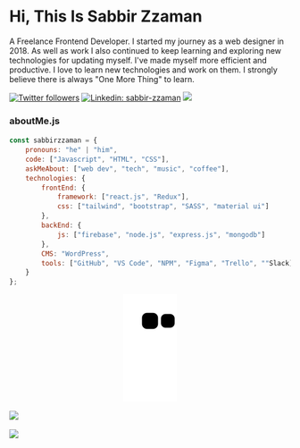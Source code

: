 # Hi, This Is Sabbir Zzaman

A Freelance Frontend Developer. I started my journey as a web designer in 2018. As well as work I also continued to keep learning and exploring new technologies for updating myself. I've made myself more efficient and productive. I love to learn new technologies and work on them. I strongly believe there is always "One More Thing" to learn.

[![Twitter followers](https://img.shields.io/twitter/follow/sabbir_zzaman?style=social)](https://twitter.com/sabbir_zzaman)
[![Linkedin: sabbir-zzaman](https://img.shields.io/badge/-sabbirzzaman-blue?style=flat-square&logo=Linkedin&logoColor=white&link=https://www.linkedin.com/in/sabbir-zzaman/)](https://www.linkedin.com/in/sabbir-zzaman/)
![](https://visitor-badge.glitch.me/badge?page_id=sabbirzzaman)

### aboutMe.js

```javascript
const sabbirzzaman = {
    pronouns: "he" | "him",
    code: ["Javascript", "HTML", "CSS"],
    askMeAbout: ["web dev", "tech", "music", "coffee"],
    technologies: {
        frontEnd: {
            framework: ["react.js", "Redux"],
            css: ["tailwind", "bootstrap", "SASS", "material ui"]
        },
        backEnd: {
            js: ["firebase", "node.js", "express.js", "mongodb"]
        },
        CMS: "WordPress",
        tools: ["GitHub", "VS Code", "NPM", "Figma", "Trello", ""Slack]
    }
};
```

 <div align="center">
 
  ![Snake animation](https://github.com/sabbirzzaman/sabbirzzaman/blob/output/github-contribution-grid-snake.svg)
  
 </div>

<p>
  <img src="https://github-readme-stats.vercel.app/api?username=sabbirzzaman&show_icons=true&theme=dark">
</p>
<p>
  <img src="https://github-readme-stats.vercel.app/api/top-langs/?username=sabbirzzaman&layout=compact&theme=dark">
</p>
